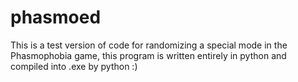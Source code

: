 # phasmoed
This is a test version of code for randomizing a special mode in the Phasmophobia game,
this program is written entirely in python and compiled into .exe by python :)
